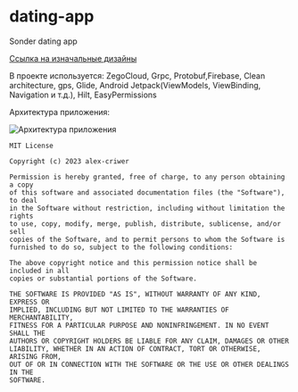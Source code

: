 # dating-app
Sonder dating app

[Ссылка на изначальные дизайны](https://www.figma.com/file/iGbsQYQqZxrw0zTwC9uRo7/Dating-app---Free-UI-Kit-(Community)?type=design&node-id=1-2&mode=design)

В проекте используется: ZegoCloud, Grpc, Protobuf,Firebase, Clean architecture, gps, Glide, Android Jetpack(ViewModels, ViewBinding, Navigation и т.д.), Hilt, EasyPermissions

Архитектура приложения:

![Архитектура приложения](https://github.com/Alex-Criwer/dating-app/assets/60827357/7faa26fc-2f30-4b38-957d-b199600452ea)

```
MIT License

Copyright (c) 2023 alex-criwer

Permission is hereby granted, free of charge, to any person obtaining a copy
of this software and associated documentation files (the "Software"), to deal
in the Software without restriction, including without limitation the rights
to use, copy, modify, merge, publish, distribute, sublicense, and/or sell
copies of the Software, and to permit persons to whom the Software is
furnished to do so, subject to the following conditions:

The above copyright notice and this permission notice shall be included in all
copies or substantial portions of the Software.

THE SOFTWARE IS PROVIDED "AS IS", WITHOUT WARRANTY OF ANY KIND, EXPRESS OR
IMPLIED, INCLUDING BUT NOT LIMITED TO THE WARRANTIES OF MERCHANTABILITY,
FITNESS FOR A PARTICULAR PURPOSE AND NONINFRINGEMENT. IN NO EVENT SHALL THE
AUTHORS OR COPYRIGHT HOLDERS BE LIABLE FOR ANY CLAIM, DAMAGES OR OTHER
LIABILITY, WHETHER IN AN ACTION OF CONTRACT, TORT OR OTHERWISE, ARISING FROM,
OUT OF OR IN CONNECTION WITH THE SOFTWARE OR THE USE OR OTHER DEALINGS IN THE
SOFTWARE.
```

